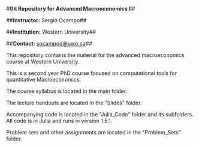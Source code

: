 #**Git Repository for Advanced Macroeconomics II**#

##**Instructor:** Sergio Ocampo##

##**Institution:** Western University##

##**Contact:** socampod@uwo.ca##

This repository contains the material for the advanced macroeconomics course at Western University.

This is a second year PhD course focused on computational tools for quantitative Macroeconomics.

The course syllabus is located in the main folder.

The lecture handouts are located in the "Slides" folder.

Accompanying code is located in the "Julia_Code" folder and its subfolders. All code is in Julia and runs in version 1.5.1.

Problem sets and other assignments are located in the "Problem_Sets" folder.
